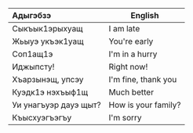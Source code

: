 
| Адыгэбзэ              | English             |
| :-------------------- | ------------------- |
| Сыкъык1эрыхуащ        | I am late           |
| Жьыуэ укъэк1уащ       | You're early        |
| Соп1ащ1э              | I'm in a hurry      |
| Иджыпсту!             | Right now!          |
| Хъарзынэщ, упсэу      | I'm fine, thank you |
| Куэдк1э нэхъыф1щ      | Much better         |
| Уи унагъуэр дауэ щыт? | How is your family? |
| Къысхуэгъэгъу         | I'm sorry           |